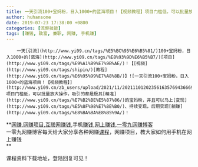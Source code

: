 ```yaml
---
title: 一天引流100+宝妈粉，日入1000+的蓝海项目！【视频教程】项目门槛低，可以批量放大操作，吸引的都是极其精准的宝妈粉，并且可以马上变现、持续变现，后期实现躺赚！
author: huhansome
date: 2019-07-23 17:38:00 +0800
categories: [流弊技能]
tags: [赚钱, 致富, 兼职, 网赚, 手机赚]
---
```



        一天[引流](http://www.yi09.cn/tags/%E5%BC%95%E6%B5%81/)100+宝妈粉，日入1000+的[蓝海](http://www.yi09.cn/tags/%E8%93%9D%E6%B5%B7/)[项目](http://www.yi09.cn/tags/%E9%A1%B9%E7%9B%AE/)！【[视频](http://www.yi09.cn/tags/shipin/)[教程](http://www.yi09.cn/tags/%E6%95%99%E7%A8%8B/)】![一天引流100+宝妈粉，日入1000+的蓝海项目！【视频教程】](http://www.yi09.cn/zb_users/upload/2021/11/20211101202356163576943666955.png)项目门槛低，可以批量放大操作，吸引的都是极其[精准](http://www.yi09.cn/tags/%E7%B2%BE%E5%87%86/)的宝妈粉，并且可以马上[变现](http://www.yi09.cn/tags/%E5%8F%98%E7%8E%B0/)、持续变现，后期实现[躺赚](http://www.yi09.cn/tags/%E8%BA%BA%E8%B5%9A/)！

**[网赚](http://www.yi09.cn/tags/%E7%BD%91%E8%B5%9A/),[网赚项目](http://www.yi09.cn/tags/%E7%BD%91%E8%B5%9A%E9%A1%B9%E7%9B%AE/),[互联网赚钱](http://www.yi09.cn/tags/%E4%BA%92%E8%81%94%E7%BD%91%E8%B5%9A%E9%92%B1/),手机[赚钱](http://www.yi09.cn/tags/%E8%B5%9A%E9%92%B1/),[网上赚钱](http://www.yi09.cn/tags/%E7%BD%91%E4%B8%8A%E8%B5%9A%E9%92%B1/),[一零九网赚博客](http://www.yi09.cn/tags/%E4%B8%80%E9%9B%B6%E4%B9%9D%E7%BD%91%E8%B5%9A%E5%8D%9A%E5%AE%A2/)  
一零九网赚博客每天给大家分享各种网赚[课程](http://www.yi09.cn/tags/%E8%AF%BE%E7%A8%8B/)，网赚项目，教大家如何用手机在网上赚钱  
**  
  
  

课程资料下载地址，登陆回复可见！


